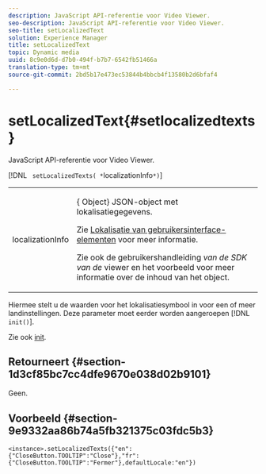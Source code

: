 ```yaml
---
description: JavaScript API-referentie voor Video Viewer.
seo-description: JavaScript API-referentie voor Video Viewer.
seo-title: setLocalizedText
solution: Experience Manager
title: setLocalizedText
topic: Dynamic media
uuid: 8c9e0d6d-d7b0-494f-b7b7-6542fb51466a
translation-type: tm+mt
source-git-commit: 2bd5b17e473ec53844b4bbcb4f13580b2d6bfaf4

---
```



# setLocalizedText{#setlocalizedtexts}

JavaScript API-referentie voor Video Viewer.

[!DNL ` setLocalizedTexts( *`localizationInfo`*)`]

<table id="table_896DFF34A68A403DB93A6D597461A573"> 
 <tbody> 
  <tr> 
   <td colname="col1"> <p> <span class="codeph"> <span class="varname"> localizationInfo</span></span> </p> </td> 
   <td colname="col2"> <p> {<span class="codeph"> Object</span>} JSON-object met lokalisatiegegevens. </p> <p>Zie <a href="../../../c-html5-s7-aem-asset-viewers/c-html5-20-ecatalog-viewer-about/c-html5-20-ecatalog-viewer-localization.md#concept-cbfc39344c494eb7b9f6a272cff0cc74" format="dita" scope="local"> Lokalisatie van gebruikersinterface-elementen</a> voor meer informatie. </p> <p>Zie ook de gebruikershandleiding <i>van de SDK van de</i> viewer en het voorbeeld voor meer informatie over de inhoud van het object. </p> </td> 
  </tr> 
 </tbody> 
</table>

Hiermee stelt u de waarden voor het lokalisatiesymbool in voor een of meer landinstellingen. Deze parameter moet eerder worden aangeroepen [!DNL `init()`].

Zie ook [init](../../../c-html5-s7-aem-asset-viewers/c-html5-20-ecatalog-viewer-about/c-html5-20-ecatalog-viewer-javascriptapiref/r-html5-ecatalog-viewer-20-javascriptapiref-init.md#reference-aee94dd92a28410784f7a1792e28683b).

## Retourneert {#section-1d3cf85bc7cc4dfe9670e038d02b9101}

Geen.

## Voorbeeld {#section-9e9332aa86b74a5fb321375c03fdc5b3}

```
<instance>.setLocalizedTexts({"en":{"CloseButton.TOOLTIP":"Close"},"fr":{"CloseButton.TOOLTIP":"Fermer"},defaultLocale:"en"})
```

